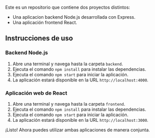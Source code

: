 Este es un repositorio que contiene dos proyectos distintos:

- Una aplicacion backend Node.js desarrollada con Express.
- Una aplicación frontend React.

## Instrucciones de uso

### Backend Node.js

1. Abre una terminal y navega hasta la carpeta `backend`.
2. Ejecuta el comando `npm install` para instalar las dependencias.
3. Ejecuta el comando `npm start` para iniciar la aplicación.
4. La aplicación estará disponible en la URL `http://localhost:4000`.


### Aplicación web de React

1. Abre una terminal y navega hasta la carpeta `frontend`.
2. Ejecuta el comando `npm install` para instalar las dependencias.
3. Ejecuta el comando `npm start` para iniciar la aplicación.
4. La aplicación estará disponible en la URL `http://localhost:3000`.


¡Listo! Ahora puedes utilizar ambas aplicaciones de manera conjunta.